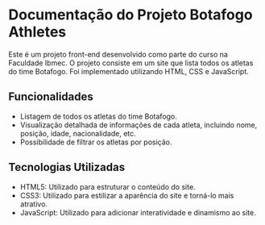 # Documentação do Projeto Botafogo Athletes

Este é um projeto front-end desenvolvido como parte do curso na Faculdade Ibmec. O projeto consiste em um site que lista todos os atletas do time Botafogo. Foi implementado utilizando HTML, CSS e JavaScript.

## Funcionalidades

- Listagem de todos os atletas do time Botafogo.
- Visualização detalhada de informações de cada atleta, incluindo nome, posição, idade, nacionalidade, etc.
- Possibilidade de filtrar os atletas por posição.

## Tecnologias Utilizadas

- HTML5: Utilizado para estruturar o conteúdo do site.
- CSS3: Utilizado para estilizar a aparência do site e torná-lo mais atrativo.
- JavaScript: Utilizado para adicionar interatividade e dinamismo ao site.
